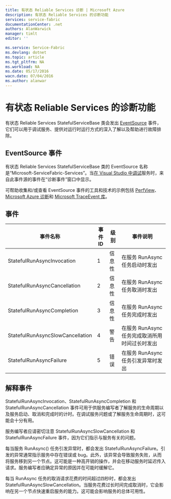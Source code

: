 ```yaml
---
title: 有状态 Reliable Services 诊断 | Microsoft Azure
description: 有状态 Reliable Services 的诊断功能
services: service-fabric
documentationCenter: .net
authors: AlanWarwick
manager: timlt
editor: ''

ms.service: Service-Fabric
ms.devlang: dotnet
ms.topic: article
ms.tgt_pltfrm: NA
ms.workload: NA
ms.date: 05/17/2016
wacn.date: 07/04/2016
ms.author: alanwar
---
```


# 有状态 Reliable Services 的诊断功能
有状态 Reliable Services StatefulServiceBase 类会发出 [EventSource](https://msdn.microsoft.com/zh-cn/library/system.diagnostics.tracing.eventsource.aspx) 事件，它们可以用于调试服务、提供对运行时运行方式的深入了解以及帮助进行故障排除。

## EventSource 事件
有状态 Reliable Services StatefulServiceBase 类的 EventSource 名称是“Microsoft-ServiceFabric-Services”。当[在 Visual Studio 中调试](./service-fabric-debugging-your-application.md)服务时，来自此事件源的事件在[](./service-fabric-diagnostics-how-to-monitor-and-diagnose-services-locally.md#view-service-fabric-system-events-in-visual-studio)“诊断事件”窗口中显示。

可帮助收集和/或查看 EventSource 事件的工具和技术的示例包括 [PerfView](http://www.microsoft.com/download/details.aspx?id=28567)、[Microsoft Azure 诊断](../cloud-services/cloud-services-dotnet-diagnostics.md)和 [Microsoft TraceEvent 库](http://www.nuget.org/packages/Microsoft.Diagnostics.Tracing.TraceEvent)。

## 事件

|事件名称|事件 ID|级别|事件说明|
|----------|--------|-----|-----------------|
|StatefulRunAsyncInvocation|1|信息性|在服务 RunAsync 任务启动时发出|
|StatefulRunAsyncCancellation|2|信息性|在服务 RunAsync 任务取消时发出|
|StatefulRunAsyncCompletion|3|信息性|在服务 RunAsync 任务完成时发出|
|StatefulRunAsyncSlowCancellation|4|警告|在服务 RunAsync 任务完成取消所用时间过长时发出|
|StatefulRunAsyncFailure|5|错误|在服务 RunAsync 任务引发异常时发出|

## 解释事件

StatefulRunAsyncInvocation、StatefulRunAsyncCompletion 和 StatefulRunAsyncCancellation 事件可用于供服务编写者了解服务的生命周期以及服务启动、取消和完成时的计时。在调试服务问题或了解服务生命周期时，这可能会十分有用。

服务编写者应请密切注意 StatefulRunAsyncSlowCancellation 和 StatefulRunAsyncFailure 事件，因为它们指示与服务有关的问题。

每当服务 RunAsync() 任务引发异常时，都会发出 StatefulRunAsyncFailure。引发的异常通常指示服务中存在错误或 bug。此外，该异常会导致服务失败，从而将服务移到另一个节点。这可能是一种高开销的操作，并会在移动服务时延迟传入请求。服务编写者应确定异常的原因并在可能时缓解它。

每当 RunAsync 任务的取消请求花费的时间超过四秒时，都会发出 StatefulRunAsyncSlowCancellation。当服务花费过长时间完成取消时，它会影响在另一个节点快速重启服务的能力。这可能会影响服务的总体可用性。

<!---HONumber=Mooncake_0627_2016-->